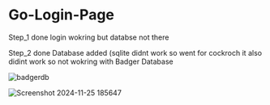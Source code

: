 # Go-Login-Page
Step_1 done login wokring but databse not there 

Step_2 done Database added (sqlite didnt work so went for cockroch it also didint work so not wokring with 
Badger Database 

![badgerdb](https://github.com/user-attachments/assets/9affc63d-456c-4475-99fc-7654bb34eaa2)

![Screenshot 2024-11-25 185647](https://github.com/user-attachments/assets/5b3a5a81-e962-475a-a918-f5fc7774336f)

